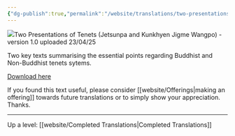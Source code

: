 ```yaml
---
{"dg-publish":true,"permalink":"/website/translations/two-presentations-of-tenets/"}
---
```


<img src="/pdf/tenets_icon.png" class="gyurme-pic">Two Presentations of Tenets (Jetsunpa and Kunkhyen Jigme Wangpo) - version 1.0 uploaded 23/04/25

Two key texts summarising the essential points regarding Buddhist and Non-Buddhist tenets sytems.

<a href="/pdf/Two%20Presentations%20of%20Tenets.pdf" download>Download here</a>

If you found this text useful, please consider [[website/Offerings\|making an offering]] towards future translations or to simply show your appreciation. Thanks.


---
Up a level: [[website/Completed Translations\|Completed Translations]]